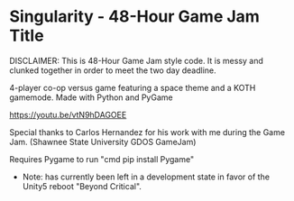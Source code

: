 # Singularity - 48-Hour Game Jam Title

DISCLAIMER: This is 48-Hour Game Jam style code. It is messy and clunked together in order to meet the two day deadline.

4-player co-op versus game featuring a space theme and a KOTH gamemode. Made with Python and PyGame

https://youtu.be/vtN9hDAGOEE

Special thanks to Carlos Hernandez for his work with me during the Game Jam. (Shawnee State University GDOS GameJam)


Requires Pygame to run "cmd pip install Pygame"
- Note: has currently been left in a development state in favor of the Unity5 reboot "Beyond Critical".
